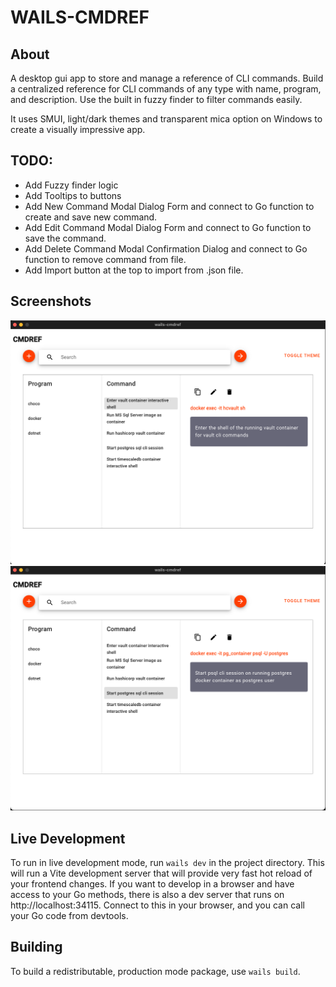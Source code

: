 # WAILS-CMDREF

## About

A desktop gui app to store and manage a reference of CLI commands.
Build a centralized reference for CLI commands of any type with name, program, and description.
Use the built in fuzzy finder to filter commands easily.

It uses SMUI, light/dark themes and transparent mica option on Windows to create a visually impressive app.

## TODO:
- Add Fuzzy finder logic
- Add Tooltips to buttons
- Add New Command Modal Dialog Form and connect to Go function to create and save new command.
- Add Edit Command Modal Dialog Form and connect to Go function to save the command.
- Add Delete Command Modal Confirmation Dialog and connect to Go function to remove command from file.
- Add Import button at the top to import from .json file.

## Screenshots

![Example1](/screenshots/Example1.png)
![Example2](/screenshots/Example2.png)

## Live Development

To run in live development mode, run `wails dev` in the project directory. This will run a Vite development
server that will provide very fast hot reload of your frontend changes. If you want to develop in a browser
and have access to your Go methods, there is also a dev server that runs on http://localhost:34115. Connect
to this in your browser, and you can call your Go code from devtools.

## Building

To build a redistributable, production mode package, use `wails build`.
